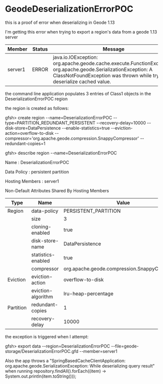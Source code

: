# GeodeDeserializationErrorPOC
this is a proof of error when deserializing in Geode 1.13

I'm getting this error when trying to export a region's data from a geode 1.13 server

Member  | Status | Message
------- | ------ | ----------------------------------------------------------------------------------------------------------------------------------------------------------------------------------------------
server1 | ERROR  |  java.io.IOException: org.apache.geode.cache.execute.FunctionException: org.apache.geode.SerializationException: A ClassNotFoundException was thrown while trying to deserialize cached value.

the command line application populates 3 entries of Class1 objects in the DeserializationErrorPOC region

the region is created as follows:

gfsh> create region --name=DeserializationErrorPOC --type=PARTITION_REDUNDANT_PERSISTENT --recovery-delay=10000 --disk-store=DataPersistence --enable-statistics=true --eviction-action=overflow-to-disk --compressor='org.apache.geode.compression.SnappyCompressor' --redundant-copies=1

gfsh> describe region --name=DeserializationErrorPOC

Name            : DeserializationErrorPOC

Data Policy     : persistent partition

Hosting Members : server1

Non-Default Attributes Shared By Hosting Members

|  Type    |        Name        | Value
|--------- | ------------------ | ---------------------------------------------
|Region    | data-policy        | PERSISTENT_PARTITION
|          | size               | 3
|          | cloning-enabled    | true
|          | disk-store-name    | DataPersistence
|          | statistics-enabled | true
|          | compressor         | org.apache.geode.compression.SnappyCompressor
|Eviction  | eviction-action    | overflow-to-disk
|          | eviction-algorithm | lru-heap-percentage
|Partition | redundant-copies   | 1
|          | recovery-delay     | 10000

the exception is triggered when I attempt:

gfsh> export data --region=DeserializationErrorPOC --file=geode-storage/DeserializationErrorPOC.gfd --member=server1

Also the app throws a "SpringBasedCacheClientApplication: org.apache.geode.SerializationException: While deserializing query result"
when running repository.findAll().forEach((item) -> System.out.println(item.toString()));
